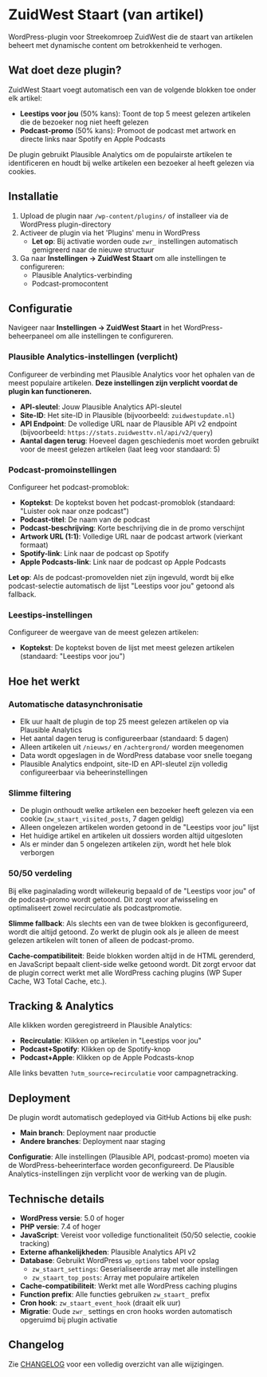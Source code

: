 # ZuidWest Staart (van artikel)

WordPress-plugin voor Streekomroep ZuidWest die de staart van artikelen beheert met dynamische content om betrokkenheid te verhogen.

## Wat doet deze plugin?

ZuidWest Staart voegt automatisch een van de volgende blokken toe onder elk artikel:

- **Leestips voor jou** (50% kans): Toont de top 5 meest gelezen artikelen die de bezoeker nog niet heeft gelezen
- **Podcast-promo** (50% kans): Promoot de podcast met artwork en directe links naar Spotify en Apple Podcasts

De plugin gebruikt Plausible Analytics om de populairste artikelen te identificeren en houdt bij welke artikelen een bezoeker al heeft gelezen via cookies.

## Installatie

1. Upload de plugin naar `/wp-content/plugins/` of installeer via de WordPress plugin-directory
2. Activeer de plugin via het 'Plugins' menu in WordPress
   - **Let op**: Bij activatie worden oude `zwr_` instellingen automatisch gemigreerd naar de nieuwe structuur
3. Ga naar **Instellingen → ZuidWest Staart** om alle instellingen te configureren:
   - Plausible Analytics-verbinding
   - Podcast-promocontent

## Configuratie

Navigeer naar **Instellingen → ZuidWest Staart** in het WordPress-beheerpaneel om alle instellingen te configureren.

### Plausible Analytics-instellingen (verplicht)

Configureer de verbinding met Plausible Analytics voor het ophalen van de meest populaire artikelen. **Deze instellingen zijn verplicht voordat de plugin kan functioneren.**

- **API-sleutel**: Jouw Plausible Analytics API-sleutel
- **Site-ID**: Het site-ID in Plausible (bijvoorbeeld: `zuidwestupdate.nl`)
- **API Endpoint**: De volledige URL naar de Plausible API v2 endpoint (bijvoorbeeld: `https://stats.zuidwesttv.nl/api/v2/query`)
- **Aantal dagen terug**: Hoeveel dagen geschiedenis moet worden gebruikt voor de meest gelezen artikelen (laat leeg voor standaard: 5)

### Podcast-promoinstellingen

Configureer het podcast-promoblok:

- **Koptekst**: De koptekst boven het podcast-promoblok (standaard: "Luister ook naar onze podcast")
- **Podcast-titel**: De naam van de podcast
- **Podcast-beschrijving**: Korte beschrijving die in de promo verschijnt
- **Artwork URL (1:1)**: Volledige URL naar de podcast artwork (vierkant formaat)
- **Spotify-link**: Link naar de podcast op Spotify
- **Apple Podcasts-link**: Link naar de podcast op Apple Podcasts

**Let op**: Als de podcast-promovelden niet zijn ingevuld, wordt bij elke podcast-selectie automatisch de lijst "Leestips voor jou" getoond als fallback.

### Leestips-instellingen

Configureer de weergave van de meest gelezen artikelen:

- **Koptekst**: De koptekst boven de lijst met meest gelezen artikelen (standaard: "Leestips voor jou")

## Hoe het werkt

### Automatische datasynchronisatie

- Elk uur haalt de plugin de top 25 meest gelezen artikelen op via Plausible Analytics
- Het aantal dagen terug is configureerbaar (standaard: 5 dagen)
- Alleen artikelen uit `/nieuws/` en `/achtergrond/` worden meegenomen
- Data wordt opgeslagen in de WordPress database voor snelle toegang
- Plausible Analytics endpoint, site-ID en API-sleutel zijn volledig configureerbaar via beheerinstellingen

### Slimme filtering

- De plugin onthoudt welke artikelen een bezoeker heeft gelezen via een cookie (`zw_staart_visited_posts`, 7 dagen geldig)
- Alleen ongelezen artikelen worden getoond in de "Leestips voor jou" lijst
- Het huidige artikel en artikelen uit dossiers worden altijd uitgesloten
- Als er minder dan 5 ongelezen artikelen zijn, wordt het hele blok verborgen

### 50/50 verdeling

Bij elke paginalading wordt willekeurig bepaald of de "Leestips voor jou" of de podcast-promo wordt getoond. Dit zorgt voor afwisseling en optimaliseert zowel recirculatie als podcastpromotie.

**Slimme fallback**: Als slechts een van de twee blokken is geconfigureerd, wordt die altijd getoond. Zo werkt de plugin ook als je alleen de meest gelezen artikelen wilt tonen of alleen de podcast-promo.

**Cache-compatibiliteit**: Beide blokken worden altijd in de HTML gerenderd, en JavaScript bepaalt client-side welke getoond wordt. Dit zorgt ervoor dat de plugin correct werkt met alle WordPress caching plugins (WP Super Cache, W3 Total Cache, etc.).

## Tracking & Analytics

Alle klikken worden geregistreerd in Plausible Analytics:

- **Recirculatie**: Klikken op artikelen in "Leestips voor jou"
- **Podcast+Spotify**: Klikken op de Spotify-knop
- **Podcast+Apple**: Klikken op de Apple Podcasts-knop

Alle links bevatten `?utm_source=recirculatie` voor campagnetracking.

## Deployment

De plugin wordt automatisch gedeployed via GitHub Actions bij elke push:

- **Main branch**: Deployment naar productie
- **Andere branches**: Deployment naar staging

**Configuratie**: Alle instellingen (Plausible API, podcast-promo) moeten via de WordPress-beheerinterface worden geconfigureerd. De Plausible Analytics-instellingen zijn verplicht voor de werking van de plugin.

## Technische details

- **WordPress versie**: 5.0 of hoger
- **PHP versie**: 7.4 of hoger
- **JavaScript**: Vereist voor volledige functionaliteit (50/50 selectie, cookie tracking)
- **Externe afhankelijkheden**: Plausible Analytics API v2
- **Database**: Gebruikt WordPress `wp_options` tabel voor opslag
  - `zw_staart_settings`: Geserialiseerde array met alle instellingen
  - `zw_staart_top_posts`: Array met populaire artikelen
- **Cache-compatibiliteit**: Werkt met alle WordPress caching plugins
- **Function prefix**: Alle functies gebruiken `zw_staart_` prefix
- **Cron hook**: `zw_staart_event_hook` (draait elk uur)
- **Migratie**: Oude `zwr_` settings en cron hooks worden automatisch opgeruimd bij plugin activatie

## Changelog

Zie [CHANGELOG](CHANGELOG) voor een volledig overzicht van alle wijzigingen.
